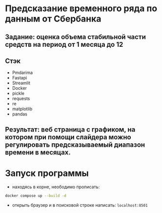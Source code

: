 # Предсказание временного ряда по данным от Сбербанка
## Задание: оценка объема стабильной части средств на период от  1 месяца до 12

## Стэк
- Pmdarima
- Fastapi
- Streamlit
- Docker
- pickle
- requests
- re
- matplotlib
- pandas

## Результат: веб страница с графиком, на котором при помощи слайдера можно регулировать предсказываемый диапазон времени в месяцах.

# Запуск программы
- находясь в корне, неободимо прописать:
```bash
docker compose up --build -d
```
- открыть браузер и в поисковой строке написать: `localhost:8501`
